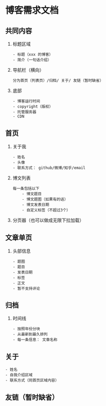 # 博客需求文档

## 共同内容

1.  标题区域

        - 标题（xxx 的博客） 
        - 简介（一句话介绍）

2.  导航栏（横向）

        分为首页（列表页）/归档/ 关于/ 友链（暂时缺省）

3.  底部

        - 博客运行时间
        - copyright（版权）
        - 托管服务器
        - CDN

## 首页

1.  关于我

        - 姓名
        - 头像
        - 联系方式： github/微博/知乎/email

2.  博文列表

        每一条包括以下
            - 博文题目
            - 博文题图（如果有的话）
            - 博文发表日期
            - 自定义标签（不超过3个）

3.  分页器（也可以做成无限下拉加载）

## 文章单页

1.  头部信息

        - 题图
        - 题目
        - 发表日期
        - 标签
        - 正文
        - 暂不支持评论

## 归档

1.  时间线

        - 按照年份分块
        - 从最新到最久排列
        - 每一条信息： 文章名称

## 关于

    - 姓名
    - 自我介绍区域
    - 联系方式（同首页区域内容）

## 友链（暂时缺省）